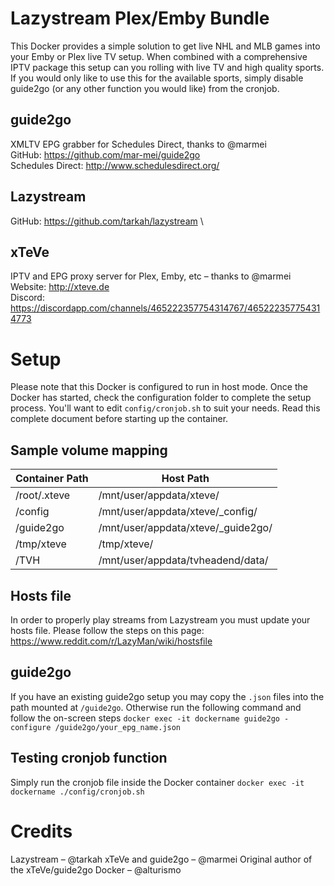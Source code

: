 # Lazystream Plex/Emby Bundle

This Docker provides a simple solution to get live NHL and MLB games into your Emby or Plex live TV setup. When combined with a comprehensive IPTV package this setup can you rolling with live TV and high quality sports. If you would only like to use this for the available sports, simply disable guide2go (or any other function you would like) from the cronjob.

## guide2go

XMLTV EPG grabber for Schedules Direct, thanks to @marmei \
GitHub: https://github.com/mar-mei/guide2go \
Schedules Direct: http://www.schedulesdirect.org/

## Lazystream

GitHub: https://github.com/tarkah/lazystream \

## xTeVe

IPTV and EPG proxy server for Plex, Emby, etc – thanks to @marmei \
Website: http://xteve.de \
Discord: https://discordapp.com/channels/465222357754314767/465222357754314773

# Setup

Please note that this Docker is configured to run in host mode. Once the Docker has started, check the configuration folder to complete the setup process. You'll want to edit `config/cronjob.sh` to suit your needs. Read this complete document before starting up the container.

## Sample volume mapping

| Container Path | Host Path                           |
| -------------- | ----------------------------------- |
| /root/.xteve   | /mnt/user/appdata/xteve/            |
| /config        | /mnt/user/appdata/xteve/\_config/   |
| /guide2go      | /mnt/user/appdata/xteve/\_guide2go/ |
| /tmp/xteve     | /tmp/xteve/                         |
| /TVH           | /mnt/user/appdata/tvheadend/data/   |

## Hosts file

In order to properly play streams from Lazystream you must update your hosts file. Please follow the steps on this page: https://www.reddit.com/r/LazyMan/wiki/hostsfile

## guide2go

If you have an existing guide2go setup you may copy the `.json` files into the path mounted at `/guide2go`. Otherwise run the following command and follow the on-screen steps
`docker exec -it dockername guide2go -configure /guide2go/your_epg_name.json`

## Testing cronjob function

Simply run the cronjob file inside the Docker container
`docker exec -it dockername ./config/cronjob.sh`

# Credits

Lazystream – @tarkah
xTeVe and guide2go – @marmei
Original author of the xTeVe/guide2go Docker – @alturismo
